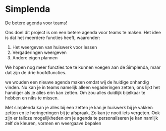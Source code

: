 
# Simplenda
De betere agenda voor teams!

Ons doel dit project is om een betere agenda voor teams te maken. Het idee is dat het meerdere functies heeft, waaronder:
1. Het weergeven van huiswerk voor lessen
2. Vergaderingen weergeven
3. Andere eigen plannen

We hopen nog meer functies toe te kunnen voegen aan de Simplenda, maar dat zijn de drie hoofdfuncties.

we wouden een nieuwe agenda maken omdat wij de huidige onhandig vinden. Nu kan je in teams namelijk alleen vegaderingen zetten, ons lijkt het handiger als je alles erin kan zetten. Om zou alles duidlijk bijelkaar te hebben en niks te missen.


Met simplenda kan je alles bij een zetten je kan je huiswerk bij je vakken zetten en je heringeringen bij je afspraak. Zo kan je nooit iets vergeten.
Ook zijn er talloze mogelijkheden om je agenda te personaliseren je kan namlijk zelf de kleuren, vormen en weergaave bepalen
